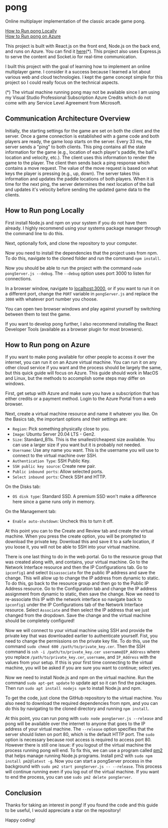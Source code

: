 # pong

Online multiplayer implementation of the classic arcade game pong.

[How to Run pong Locally](#how-to-run-pong-locally)  
[How to Run pong on Azure](#how-to-run-pong-on-azure)

This project is built with React.js on the front end, Node.js on the back end, and runs on Azure.
You can find it [here](http://20.151.202.31)(*).
This project also uses Express.js to serve the content and Socket.io for real-time communication.

I built this project with the goal of learning how to implement an online multiplayer game.
I consider it a success because I learned a lot about various web and cloud technologies.
I kept the game concept simple for this project so I could really focus on the technical aspects.

(*) The virtual machine running pong may not be available since I am using my Visual Studio Professional Subscription Azure Credits which do not come with any Service Level Agreement from Microsoft.

## Communication Architecture Overview

Initially, the starting settings for the game are set on both the client and the server.
Once a game connection is established with a game code and both players are ready, the game loop starts on the server.
Every 33 ms, the server sends a "ping" to both clients.
This ping contains all the state information for the game (e.g., location of each player's paddle, the ball's location and velocity, etc.).
The client uses this information to render the game to the player.
The client then sends back a ping response which contains a move request.
The value of the move request is based on what keys the player is pressing (e.g., up, down).
The server takes this information and updates the paddle locations of both players.
When it is time for the next ping, the server determines the next location of the ball and updates it's velocity before sending the updated game data to the clients.

## How to Run pong Locally

First install Node.js and npm on your system if you do not have them already.
I highly recommend using your systems package manager through the command line to do this.

Next, optionally fork, and clone the repository to your computer.

Now you need to install the dependencies that the project uses from npm.
To do this, navigate to the cloned folder and run the command `npm install`.

Now you should be able to run the project with the command `node pongServer.js --debug`.
The `--debug` option uses port 3000 to listen for connections.

In a browser window, navigate to [localhost:3000](http://localhost:3000), or if you want to run it on a different port, change the `PORT` variable in `pongServer.js` and replace the `3000` with whatever port number you choose.

You can open two browser windows and play against yourself by switching between them to test the game.

If you want to develop pong further, I also recommend installing the React Developer Tools (available as a browser plugin for most browsers).

## How to Run pong on Azure

If you want to make pong available for other people to access it over the internet, you can run it on an Azure virtual machine.
You can run it on any other cloud service if you want and the process should be largely the same, but this quick guide will focus on Azure. This guide should work in MacOS and Linux, but the methods to accomplish some steps may differ on windows.

First, get setup with Azure and make sure you have a subscription that has either credits or a payment method.
Login to the Azure Portal from a web browser.

Next, create a virtual machine resource and name it whatever you like.
On the Basics tab, the important options and their settings are:
- `Region`: Pick something physically close to you.
- `Image`: Ubuntu Server 20.04 LTS - Gen2.
- `Size`: Standard_B1ls. This is the smallest/cheapest size available. You can use a larger size if you want but it is probably not needed.
- `Username`: Use any name you want. This is the username you will use to connect to the virtual machine over SSH.
- `Authentication Type`: SSH Public Key.
- `SSH public key source`: Create new pair.
- `Public inbound ports`: Allow selected ports.
- `Select inbound ports`: Check SSH and HTTP.

On the Disks tab:
- `OS disk type`: Standard SSD. A premium SSD won't make a difference here since a game runs only in memory.

On the Management tab:
- `Enable auto-shutdown`: Uncheck this to turn it off.

At this point you can to the Create and Review tab and create the virtual machine.
When you press the create option, you will be prompted to download the private key.
Download this and save it to a safe location, if you loose it, you will not be able to SSH into your virtual machine.

There is one last thing to do in the web portal.
Go to the resource group that was created along with, and contains, your virtual machine.
Go to the Network Interface resource and then the IP Configurations tab.
Go to `ipconfig1` and select `Disassociate` for the public IP address and save the change.
This will allow up to change the IP address from dynamic to static.
To do this, go back to the resource group and then go to the Public IP Address resource.
Go to the Configuration tab and change the IP address assignment from dynamic to static, then save the change.
Now we need to re-associate this IP with the network interface so navigate back to `ipconfig1` under the IP Configurations tab of the Network Interface resource.
Select `Associate` and then select the IP address that we just changed from the dropdown.
Save the change and the virtual machine should be completely configured!

Now we will connect to your virtual machine using SSH and provide the private key that was downloaded earlier to authenticate yourself.
Fist, you need to change the permissions on the private key file.
To do this, use the command `sudo chmod 600 /path/to/private_key.cer`.
Then the SSH command is `ssh -i /path/to/private_key.cer username@IP_Address` where you replace `/path/to/private_key.cer`, `username`, and `IP_Address` with the values from your setup.
If this is your first time connecting to the virtual machine, you will be asked if you are sure you want to continue; select yes.

Now we need to install Node.js and npm on the virtual machine.
Run the command `sudo apt-get update` to update apt so it can find the packages.
Then run `sudo apt install nodejs npm` to install Node.js and npm.

To get the code, just clone the GitHub repository to the virtual machine.
You also need to download the required dependencies from npm, and you can do this by navigating to the cloned directory and running `npm install`.

At this point, you can run pong with `sudo node pongServer.js --release` and pong will be available over the internet to anyone that goes to the IP address of your virtual machine.
The `--release` option specifies that the server should listen on port 80, which is the default HTTP port.
The `sudo` option is necessary because root access is required to access port 80.
However there is still one issue: if you logout of the virtual machine the process running pong will end.
To fix this, we can use a program called [pm2](https://pm2.keymetrics.io/docs/usage/quick-start/) that helps manage running Node.js programs.
Install pm2 with `sudo npm install pm2@latest -g`.
Now you can start a pongServer process in the background with `sudo pm2 start pongServer.js -- --release`.
This process will continue running even if you log out of the virtual machine.
If you want to end the process, you can use `sudo pm2 delete pongServer`.

## Conclusion

Thanks for taking an interest in pong!
If you found the code and this guide to be useful, I would appreciate a star on the repository!

Happy coding!
